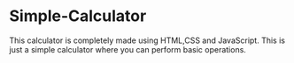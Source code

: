 # Simple-Calculator
This calculator is completely made using HTML,CSS and JavaScript. This is just a simple calculator where you can perform basic operations. 
